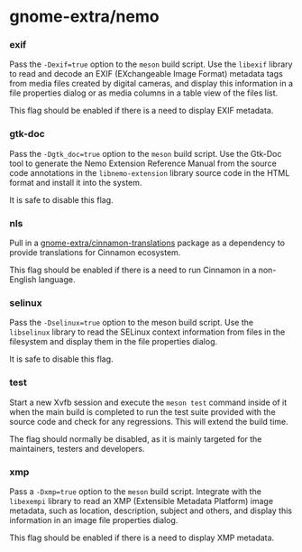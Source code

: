 # gnome-extra/nemo

### exif
Pass the `-Dexif=true` option to the `meson` build script. Use the `libexif` library to read and decode an EXIF (EXchangeable Image Format) metadata tags from media files created by digital cameras, and display this information in a file properties dialog or as media columns in a table view of the files list.

This flag should be enabled if there is a need to display EXIF metadata.

### gtk-doc
Pass the `-Dgtk_doc=true` option to the `meson` build script. Use the Gtk-Doc tool to generate the Nemo Extension Reference Manual from the source code annotations in the `libnemo-extension` library source code in the HTML format and install it into the system.

It is safe to disable this flag.

### nls
Pull in a [gnome-extra/cinnamon-translations](../gnome-extra/cinnamon-translations.md) package as a dependency to provide translations for Cinnamon ecosystem.

This flag should be enabled if there is a need to run Cinnamon in a non-English language.

### selinux
Pass the `-Dselinux=true` option to the meson build script. Use the `libselinux` library to read the SELinux context information from files in the filesystem and display them in the file properties dialog.

It is safe to disable this flag.

### test
Start a new Xvfb session and execute the `meson test` command inside of it when the main build is completed to run the test suite provided with the source code and check for any regressions. This will extend the build time.

The flag should normally be disabled, as it is mainly targeted for the maintainers, testers and developers.

### xmp
Pass a `-Dxmp=true` option to the `meson` build script. Integrate with the `libexempi` library to read an XMP (Extensible Metadata Platform) image metadata, such as location, description, subject and others, and display this information in an image file properties dialog.

This flag should be enabled if there is a need to display XMP metadata.
